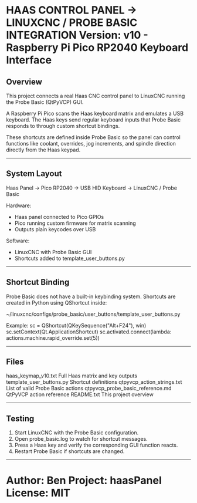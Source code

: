 HAAS CONTROL PANEL → LINUXCNC / PROBE BASIC INTEGRATION
Version: v10 - Raspberry Pi Pico RP2040 Keyboard Interface
====================================================================

Overview
--------------------------------------------------------------------
This project connects a real Haas CNC control panel to LinuxCNC
running the Probe Basic (QtPyVCP) GUI.

A Raspberry Pi Pico scans the Haas keyboard matrix and emulates
a USB keyboard. The Haas keys send regular keyboard inputs that
Probe Basic responds to through custom shortcut bindings.

These shortcuts are defined inside Probe Basic so the panel can
control functions like coolant, overrides, jog increments,
and spindle direction directly from the Haas keypad.

--------------------------------------------------------------------
System Layout
--------------------------------------------------------------------
Haas Panel  →  Pico RP2040  →  USB HID Keyboard  →  LinuxCNC / Probe Basic

Hardware:
- Haas panel connected to Pico GPIOs
- Pico running custom firmware for matrix scanning
- Outputs plain keycodes over USB

Software:
- LinuxCNC with Probe Basic GUI
- Shortcuts added to template_user_buttons.py

--------------------------------------------------------------------
Shortcut Binding
--------------------------------------------------------------------
Probe Basic does not have a built-in keybinding system.
Shortcuts are created in Python using QShortcut inside:

  ~/linuxcnc/configs/probe_basic/user_buttons/template_user_buttons.py

Example:
  sc = QShortcut(QKeySequence("Alt+F24"), win)
  sc.setContext(Qt.ApplicationShortcut)
  sc.activated.connect(lambda: actions.machine.rapid_override.set(5))



--------------------------------------------------------------------
Files
--------------------------------------------------------------------
haas_keymap_v10.txt                Full Haas matrix and key outputs
template_user_buttons.py           Shortcut definitions
qtpyvcp_action_strings.txt         List of valid Probe Basic actions
qtpyvcp_probe_basic_reference.md   QtPyVCP action reference
README.txt                         This project overview

--------------------------------------------------------------------
Testing
--------------------------------------------------------------------
1. Start LinuxCNC with the Probe Basic configuration.
2. Open probe_basic.log to watch for shortcut messages.
3. Press a Haas key and verify the corresponding GUI function reacts.
4. Restart Probe Basic if shortcuts are changed.

--------------------------------------------------------------------
Author:  Ben
Project: haasPanel
License: MIT
====================================================================
